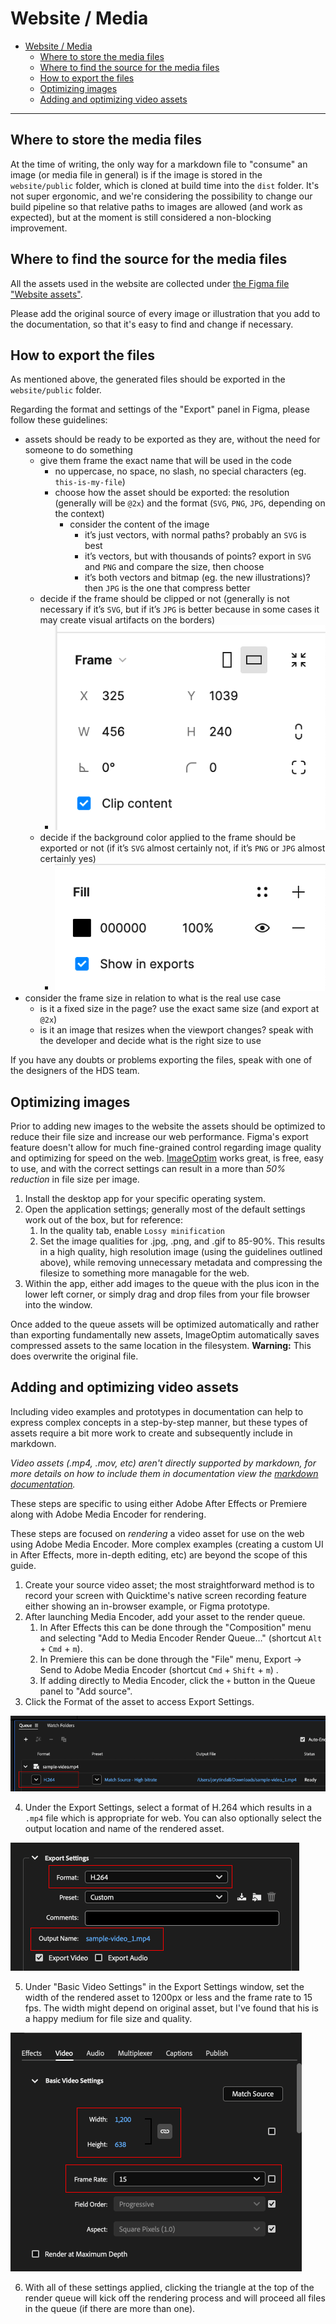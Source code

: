 # Website / Media


- [Website / Media](#website--media)
  - [Where to store the media files](#where-to-store-the-media-files)
  - [Where to find the source for the media files](#where-to-find-the-source-for-the-media-files)
  - [How to export the files](#how-to-export-the-files)
  - [Optimizing images](#optimizing-images)
  - [Adding and optimizing video assets](#adding-and-optimizing-video-assets)

---

## Where to store the media files

At the time of writing, the only way for a markdown file to "consume" an image (or media file in general) is if the image is stored in the `website/public` folder, which is cloned at build time into the `dist` folder. It's not super ergonomic, and we're considering the possibility to change our build pipeline so that relative paths to images are allowed (and work as expected), but at the moment is still considered a non-blocking improvement.

## Where to find the source for the media files

All the assets used in the website are collected under [the Figma file "Website assets"](https://www.figma.com/file/42LK10XbP5IERhzzgMOiI2/Website-assets?node-id=0%3A1&t=xf7eqxGJEBopQM5d-0).

Please add the original source of every image or illustration that you add to the documentation, so that it's easy to find and change if necessary.

## How to export the files

As mentioned above, the generated files should be exported in the `website/public` folder.

Regarding the format and settings of the "Export" panel in Figma, please follow these guidelines:

- assets should be ready to be exported as they are, without the need for someone to do something
  - give them frame the exact name that will be used in the code
    - no uppercase, no space, no slash, no special characters (eg. `this-is-my-file`)
    - choose how the asset should be exported: the resolution (generally will be `@2x`) and the format (`SVG`, `PNG`, `JPG`, depending on the context)
      - consider the content of the image
        - it’s just vectors, with normal paths? probably an `SVG` is best
        - it’s vectors, but with thousands of points? export in `SVG` and `PNG` and compare the size, then choose
        - it’s both vectors and bitmap (eg. the new illustrations)? then `JPG` is the one that compress better
  - decide if the frame should be clipped or not (generally is not necessary if it’s `SVG`, but if it’s `JPG` is better because in some cases it may create visual artifacts on the borders)
    - ![The "Frame" panel in Figma with the "Clip content" option selected](images/doc-figma-clip-content.png)
  - decide if the background color applied to the frame should be exported or not (if it’s `SVG` almost certainly not, if it’s `PNG` or `JPG` almost certainly yes)
    - ![The "Fill" panel in Figma with the "Show in exports" option selected](images/doc-figma-show-in-exports.png)
- consider the frame size in relation to what is the real use case
  - is it a fixed size in the page? use the exact same size (and export at `@2x`)
  - is it an image that resizes when the viewport changes? speak with the developer and decide what is the right size to use

If you have any doubts or problems exporting the files, speak with one of the designers of the HDS team.

## Optimizing images

Prior to adding new images to the website the assets should be optimized to reduce their file size and increase our web performance. Figma's export feature doesn't allow for much fine-grained control regarding image quality and optimizing for speed on the web. [ImageOptim](https://imageoptim.com) works great, is free, easy to use, and with the correct settings can result in a more than _50% reduction_ in file size per image.

1. Install the desktop app for your specific operating system.
2. Open the application settings; generally most of the default settings work out of the box, but for reference:
    1. In the quality tab, enable `Lossy minification`
    2. Set the image qualities for .jpg, .png, and .gif to 85-90%. This results in a high quality, high resolution image (using the guidelines outlined above), while removing unnecessary metadata and compressing the filesize to something more managable for the web.
3. Within the app, either add images to the queue with the plus icon in the lower left corner, or simply drag and drop files from your file browser into the window.

Once added to the queue assets will be optimized automatically and rather than exporting fundamentally new assets, ImageOptim automatically saves compressed assets to the same location in the filesystem. **Warning:** This does overwrite the original file.

## Adding and optimizing video assets

Including video examples and prototypes in documentation can help to express complex concepts in a step-by-step manner, but these types of assets require a bit more work to create and subsequently include in markdown. 

_Video assets (.mp4, .mov, etc) aren't directly supported by markdown, for more details on how to include them in documentation view the [markdown documentation](/wiki/Website-Markdown.md)._

These steps are specific to using either Adobe After Effects or Premiere along with Adobe Media Encoder for rendering.

These steps are focused on _rendering_ a video asset for use on the web using Adobe Media Encoder. More complex examples (creating a custom UI in After Effects, more in-depth editing, etc) are beyond the scope of this guide.

1. Create your source video asset; the most straightforward method is to record your screen with Quicktime's native screen recording feature either showing an in-browser example, or Figma prototype.
2. After launching Media Encoder, add your asset to the render queue.
    1. In After Effects this can be done through the "Composition" menu and selecting "Add to Media Encoder Render Queue…" (shortcut `Alt` + `Cmd` + `m`).
    2. In Premiere this can be done through the "File" menu, Export -> Send to Adobe Media Encoder (shortcut `Cmd` + `Shift` + `m`) .
    3. If adding directly to Media Encoder, click the `+` button in the Queue panel to "Add source".
3. Click the Format of the asset to access Export Settings.

![Open export settings](/wiki/images/open-export-settings.png)

4. Under the Export Settings, select a format of H.264 which results in a `.mp4` file which is appropriate for web. You can also optionally select the output location and name of the rendered asset.

![Export settings](/wiki/images/video-export-settings.png)

5. Under "Basic Video Settings" in the Export Settings window, set the width of the rendered asset to 1200px or less and the frame rate to 15 fps. The width might depend on original asset, but I've found that his is a happy medium for file size and quality.

![Basic video settings](/wiki/images/basic-video-settings.png)

6. With all of these settings applied, clicking the triangle at the top of the render queue will kick off the rendering process and will proceed all files in the queue (if there are more than one).